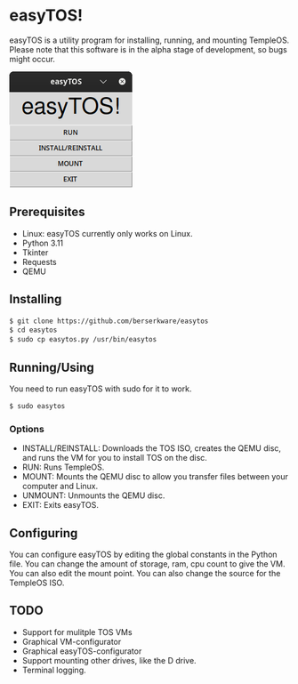 # easyTOS!
easyTOS is a utility program for installing, running, and mounting TempleOS. Please note that this software is in the alpha stage of development, so bugs might occur.

![alt text](easytos.png "Screenshot")

## Prerequisites
 - Linux: easyTOS currently only works on Linux.
 - Python 3.11
 - Tkinter
 - Requests
 - QEMU

## Installing
```bash
$ git clone https://github.com/berserkware/easytos
$ cd easytos
$ sudo cp easytos.py /usr/bin/easytos
```

## Running/Using
You need to run easyTOS with sudo for it to work.
```bash
$ sudo easytos
```
### Options
 - INSTALL/REINSTALL: Downloads the TOS ISO, creates the QEMU disc, and runs the VM for you to install TOS on the disc.
 - RUN: Runs TempleOS.
 - MOUNT: Mounts the QEMU disc to allow you transfer files between your computer and Linux.
 - UNMOUNT: Unmounts the QEMU disc.
 - EXIT: Exits easyTOS.

## Configuring
You can configure easyTOS by editing the global constants in the Python file.
You can change the amount of storage, ram, cpu count to give the VM. You can also edit
the mount point. You can also change the source for the TempleOS ISO.

## TODO
 - Support for mulitple TOS VMs
 - Graphical VM-configurator
 - Graphical easyTOS-configurator
 - Support mounting other drives, like the D drive.
 - Terminal logging.
